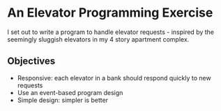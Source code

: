 An Elevator Programming Exercise
================================

I set out to write a program to handle elevator requests - inspired by the seemingly sluggish elevators in my 4 story apartment complex.

Objectives
----------
* Responsive: each elevator in a bank should respond quickly to new requests
* Use an event-based program design
* Simple design: simpler is better

